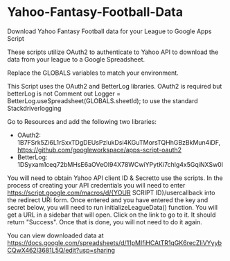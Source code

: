 # Yahoo-Fantasy-Football-Data
Download Yahoo Fantasy Football data for your League to Google Apps Script

These scripts utilize OAuth2 to authenticate to Yahoo API to download the data from your league to a Google Spreadsheet.

Replace the GLOBALS variables to match your environment. 

This Script uses the OAuth2 and BetterLog libraries. OAuth2 is required but betterLog is not Comment out Logger =  BetterLog.useSpreadsheet(GLOBALS.sheetId); to use the standard Stackdriverlogging

Go to Resources and add the following two libraries:
* OAuth2: 1B7FSrk5Zi6L1rSxxTDgDEUsPzlukDsi4KGuTMorsTQHhGBzBkMun4iDF, https://github.com/googleworkspace/apps-script-oauth2
* BetterLog: 1DSyxam1ceq72bMHsE6aOVeOl94X78WCwiYPytKi7chlg4x5GqiNXSw0l

You will need to obtain Yahoo API client ID & Secretto use the scripts.  In the process of creating your API credentials you will need to enter https://script.google.com/macros/d/{YOUR SCRIPT ID}/usercallback into the redirect URi form. Once entered and you have entered the key and secret below, you will need to run initializeLeagueData() function.  You will get a URL in a sidebar that will open.  Click on the link to go to it.  It should return "Success".  Once that is done, you will not need to do it again.

You can view downloaded data at https://docs.google.com/spreadsheets/d/11pMlfiHCAtTR1qGK6recZliVYyybCQwX462l3681L5Q/edit?usp=sharing
